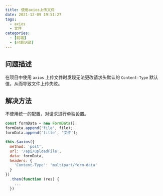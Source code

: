 ```yaml
---
title: 使用axios上传文件
date: 2021-12-09 19:51:27
tags: 
  - axios 
  - 文件
categories: 
  - [前端]
  - [问题记录]
---
```


## 问题描述

在项目中使用 `axios` 上传文件时发现无法更改请求头默认的  `Content-Type` 默认值，从而导致文件上传失败。

<!-- more -->

## 解决方法

不使用统一的配置，对请求进行单独设置。

```js
const formData = new FormData();
formData.append('file', file);
formData.append('title', '文件');

this.$axios({
  method: 'post',
  url: '/api/uploadFile',
  data: formData,
  headers: {
    'Content-Type': 'multipart/form-data'
  }
})
  .then(function (res) {
    ...
  })
```

